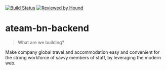 [![Build Status](https://travis-ci.org/Stackup-Rwanda/ateam-bn-backend.svg?branch=develop)](https://travis-ci.org/Stackup-Rwanda/ateam-bn-backend)
[![Reviewed by Hound](https://img.shields.io/badge/Reviewed_by-Hound-8E64B0.svg)](https://houndci.com)

# ateam-bn-backend
>What are we building?

Make company global travel and accommodation easy and convenient for the strong workforce of savvy members of staff, by leveraging the modern web.